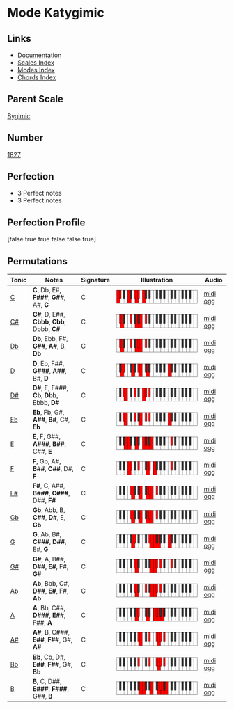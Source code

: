 # Mode Katygimic

## Links

- [Documentation](index.md)
- [Scales Index](Scales.md)
- [Modes Index](Modes.md)
- [Chords Index](Chords.md)

## Parent Scale

[Bygimic](ScaleBygimic.md)

## Number

[1827](https://ianring.com/musictheory/scales/1827)

## Perfection

- 3 Perfect notes
- 3 Perfect notes

## Perfection Profile

[false true true false false true]

## Permutations

| Tonic | Notes | Signature | Illustration | Audio |
|-------|-------|-----------|--------------|-------|
| [C](ModeCNaturalKatygimic.md) | **C**, Db, E#, **F###**, **G##**, A#, **C** | C | ![CNaturalKatygimic](ModeCNaturalKatygimic.png) | [midi](ModeCNaturalKatygimic.mid) [ogg](ModeCNaturalKatygimic.ogg) |
| [C#](ModeCSharpKatygimic.md) | **C#**, D, E##, **Cbbb**, **Cbb**, Dbbb, **C#** | C | ![CSharpKatygimic](ModeCSharpKatygimic.png) | [midi](ModeCSharpKatygimic.mid) [ogg](ModeCSharpKatygimic.ogg) |
| [Db](ModeDFlatKatygimic.md) | **Db**, Ebb, F#, **G##**, **A#**, B, **Db** | C | ![DFlatKatygimic](ModeDFlatKatygimic.png) | [midi](ModeDFlatKatygimic.mid) [ogg](ModeDFlatKatygimic.ogg) |
| [D](ModeDNaturalKatygimic.md) | **D**, Eb, F##, **G###**, **A##**, B#, **D** | C | ![DNaturalKatygimic](ModeDNaturalKatygimic.png) | [midi](ModeDNaturalKatygimic.mid) [ogg](ModeDNaturalKatygimic.ogg) |
| [D#](ModeDSharpKatygimic.md) | **D#**, E, F###, **Cb**, **Dbb**, Ebbb, **D#** | C | ![DSharpKatygimic](ModeDSharpKatygimic.png) | [midi](ModeDSharpKatygimic.mid) [ogg](ModeDSharpKatygimic.ogg) |
| [Eb](ModeEFlatKatygimic.md) | **Eb**, Fb, G#, **A##**, **B#**, C#, **Eb** | C | ![EFlatKatygimic](ModeEFlatKatygimic.png) | [midi](ModeEFlatKatygimic.mid) [ogg](ModeEFlatKatygimic.ogg) |
| [E](ModeENaturalKatygimic.md) | **E**, F, G##, **A###**, **B##**, C##, **E** | C | ![ENaturalKatygimic](ModeENaturalKatygimic.png) | [midi](ModeENaturalKatygimic.mid) [ogg](ModeENaturalKatygimic.ogg) |
| [F](ModeFNaturalKatygimic.md) | **F**, Gb, A#, **B##**, **C##**, D#, **F** | C | ![FNaturalKatygimic](ModeFNaturalKatygimic.png) | [midi](ModeFNaturalKatygimic.mid) [ogg](ModeFNaturalKatygimic.ogg) |
| [F#](ModeFSharpKatygimic.md) | **F#**, G, A##, **B###**, **C###**, D##, **F#** | C | ![FSharpKatygimic](ModeFSharpKatygimic.png) | [midi](ModeFSharpKatygimic.mid) [ogg](ModeFSharpKatygimic.ogg) |
| [Gb](ModeGFlatKatygimic.md) | **Gb**, Abb, B, **C##**, **D#**, E, **Gb** | C | ![GFlatKatygimic](ModeGFlatKatygimic.png) | [midi](ModeGFlatKatygimic.mid) [ogg](ModeGFlatKatygimic.ogg) |
| [G](ModeGNaturalKatygimic.md) | **G**, Ab, B#, **C###**, **D##**, E#, **G** | C | ![GNaturalKatygimic](ModeGNaturalKatygimic.png) | [midi](ModeGNaturalKatygimic.mid) [ogg](ModeGNaturalKatygimic.ogg) |
| [G#](ModeGSharpKatygimic.md) | **G#**, A, B##, **D##**, **E#**, F#, **G#** | C | ![GSharpKatygimic](ModeGSharpKatygimic.png) | [midi](ModeGSharpKatygimic.mid) [ogg](ModeGSharpKatygimic.ogg) |
| [Ab](ModeAFlatKatygimic.md) | **Ab**, Bbb, C#, **D##**, **E#**, F#, **Ab** | C | ![AFlatKatygimic](ModeAFlatKatygimic.png) | [midi](ModeAFlatKatygimic.mid) [ogg](ModeAFlatKatygimic.ogg) |
| [A](ModeANaturalKatygimic.md) | **A**, Bb, C##, **D###**, **E##**, F##, **A** | C | ![ANaturalKatygimic](ModeANaturalKatygimic.png) | [midi](ModeANaturalKatygimic.mid) [ogg](ModeANaturalKatygimic.ogg) |
| [A#](ModeASharpKatygimic.md) | **A#**, B, C###, **E##**, **F##**, G#, **A#** | C | ![ASharpKatygimic](ModeASharpKatygimic.png) | [midi](ModeASharpKatygimic.mid) [ogg](ModeASharpKatygimic.ogg) |
| [Bb](ModeBFlatKatygimic.md) | **Bb**, Cb, D#, **E##**, **F##**, G#, **Bb** | C | ![BFlatKatygimic](ModeBFlatKatygimic.png) | [midi](ModeBFlatKatygimic.mid) [ogg](ModeBFlatKatygimic.ogg) |
| [B](ModeBNaturalKatygimic.md) | **B**, C, D##, **E###**, **F###**, G##, **B** | C | ![BNaturalKatygimic](ModeBNaturalKatygimic.png) | [midi](ModeBNaturalKatygimic.mid) [ogg](ModeBNaturalKatygimic.ogg) |
